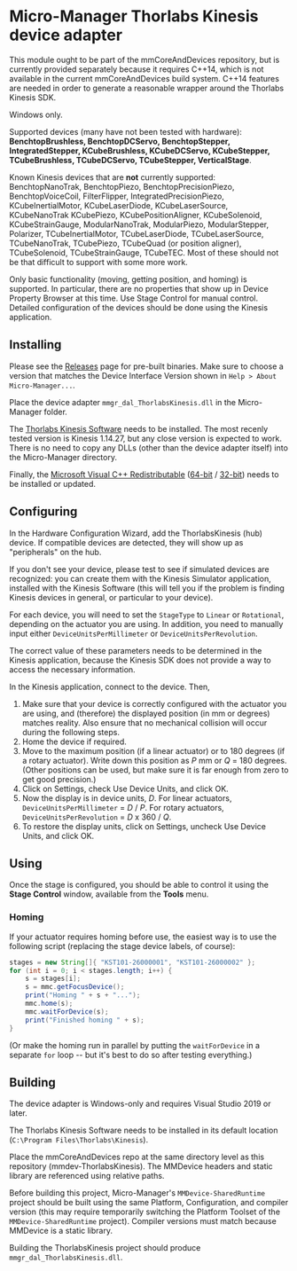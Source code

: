 Micro-Manager Thorlabs Kinesis device adapter
=============================================

This module ought to be part of the mmCoreAndDevices repository, but is
currently provided separately because it requires C++14, which is not available
in the current mmCoreAndDevices build system. C++14 features are needed in order
to generate a reasonable wrapper around the Thorlabs Kinesis SDK.

Windows only.

Supported devices (many have not been tested with hardware):
**BenchtopBrushless,
BenchtopDCServo,
BenchtopStepper,
IntegratedStepper,
KCubeBrushless,
KCubeDCServo,
KCubeStepper,
TCubeBrushless,
TCubeDCServo,
TCubeStepper,
VerticalStage**.

Known Kinesis devices that are **not** currently supported:
BenchtopNanoTrak,
BenchtopPiezo,
BenchtopPrecisionPiezo,
BenchtopVoiceCoil,
FilterFlipper,
IntegratedPrecisionPiezo,
KCubeInertialMotor,
KCubeLaserDiode,
KCubeLaserSource,
KCubeNanoTrak
KCubePiezo,
KCubePositionAligner,
KCubeSolenoid,
KCubeStrainGauge,
ModularNanoTrak,
ModularPiezo,
ModularStepper,
Polarizer,
TCubeInertialMotor,
TCubeLaserDiode,
TCubeLaserSource,
TCubeNanoTrak,
TCubePiezo,
TCubeQuad (or position aligner),
TCubeSolenoid,
TCubeStrainGauge,
TCubeTEC.
Most of these should not be that difficult to support with some more work.

Only basic functionality (moving, getting position, and homing) is supported.
In particular, there are no properties that show up in Device Property Browser
at this time. Use Stage Control for manual control. Detailed configuration of
the devices should be done using the Kinesis application.


Installing
----------

Please see the
[Releases](https://github.com/micro-manager/mmdev-ThorlabsKinesis/releases) page
for pre-built binaries. Make sure to choose a version that matches the Device
Interface Version shown in `Help > About Micro-Manager...`.

Place the device adapter `mmgr_dal_ThorlabsKinesis.dll` in the Micro-Manager
folder.

The [Thorlabs Kinesis
Software](https://www.thorlabs.com/newgrouppage9.cfm?objectgroup_id=10285)
needs to be installed. The most recenly tested version is Kinesis 1.14.27, but
any close version is expected to work. There is no need to copy any DLLs (other
than the device adapter itself) into the Micro-Manager directory.


Finally, the [Microsoft Visual C++
Redistributable](https://support.microsoft.com/en-us/topic/the-latest-supported-visual-c-downloads-2647da03-1eea-4433-9aff-95f26a218cc0)
([64-bit](https://aka.ms/vs/16/release/vc_redist.x64.exe) /
[32-bit](https://aka.ms/vs/16/release/vc_redist.x86.exe)) needs to be installed
or updated.

Configuring
-----------

In the Hardware Configuration Wizard, add the ThorlabsKinesis (hub) device. If
compatible devices are detected, they will show up as "peripherals" on the hub.

If you don't see your device, please test to see if simulated devices are
recognized: you can create them with the Kinesis Simulator application,
installed with the Kinesis Software (this will tell you if the problem is
finding Kinesis devices in general, or particular to your device).

For each device, you will need to set the `StageType` to `Linear` or
`Rotational`, depending on the actuator you are using. In addition, you need to
manually input either `DeviceUnitsPerMillimeter` or `DeviceUnitsPerRevolution`.

The correct value of these parameters needs to be determined in the Kinesis
application, because the Kinesis SDK does not provide a way to access the
necessary information.

In the Kinesis application, connect to the device. Then,

1. Make sure that your device is correctly configured with the actuator you are
   using, and (therefore) the displayed position (in mm or degrees) matches
   reality. Also ensure that no mechanical collision will occur during the
   following steps.
2. Home the device if required.
3. Move to the maximum position (if a linear actuator) or to 180&nbsp;degrees
   (if a rotary actuator). Write down this position as _P_&nbsp;mm or _Q_&nbsp;=
   180&nbsp;degrees. (Other positions can be used, but make sure it is far
   enough from zero to get good precision.)
4. Click on Settings, check Use Device Units, and click OK.
5. Now the display is in device units, _D_. For linear actuators,
   `DeviceUnitsPerMillimeter`&nbsp;= _D_&nbsp;/&nbsp;_P_. For rotary actuators,
   `DeviceUnitsPerRevolution`&nbsp;= _D_&nbsp;x&nbsp;360&nbsp;/&nbsp;_Q_.
6. To restore the display units, click on Settings, uncheck Use Device Units,
   and click OK.

Using
-----

Once the stage is configured, you should be able to control it using the
**Stage Control** window, available from the **Tools** menu.

### Homing

If your actuator requires homing before use, the easiest way is to use the
following script (replacing the stage device labels, of course):

```java
stages = new String[]{ "KST101-26000001", "KST101-26000002" };
for (int i = 0; i < stages.length; i++) {
    s = stages[i];
    s = mmc.getFocusDevice();
    print("Homing " + s + "...");
    mmc.home(s);
    mmc.waitForDevice(s);
    print("Finished homing " + s);
}
```

(Or make the homing run in parallel by putting the `waitForDevice` in a separate
`for` loop -- but it's best to do so after testing everything.)

Building
--------

The device adapter is Windows-only and requires Visual Studio 2019 or later.

The Thorlabs Kinesis Software needs to be installed in its default location
(`C:\Program Files\Thorlabs\Kinesis`).

Place the mmCoreAndDevices repo at the same directory level as this repository
(mmdev-ThorlabsKinesis). The MMDevice headers and static library are referenced
using relative paths.

Before building this project, Micro-Manager's `MMDevice-SharedRuntime` project
should be built using the same Platform, Configuration, and compiler version
(this may require temporarily switching the Platform Toolset of the
`MMDevice-SharedRuntime` project).  Compiler versions must match because
MMDevice is a static library.

Building the ThorlabsKinesis project should produce
`mmgr_dal_ThorlabsKinesis.dll`.
